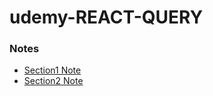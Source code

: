 # udemy-REACT-QUERY

### Notes
- [Section1 Note](https://github.com/potter7050/learn-react-query/blob/main/notes/Section1.md)
- [Section2 Note](https://github.com/potter7050/learn-react-query/blob/main/notes/Section2.md)